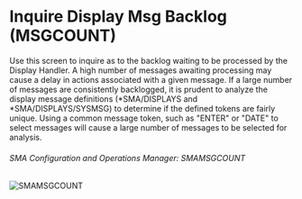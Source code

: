 # Inquire Display Msg Backlog (MSGCOUNT)

Use this screen to inquire as to the backlog waiting to be processed by the Display Handler. A high number of messages awaiting processing may cause a delay in actions associated with a given message. If a large number of messages are consistently backlogged, it is prudent to analyze the display message definitions (\*SMA/DISPLAYS and \*SMA/DISPLAYS/SYSMSG) to determine if the defined tokens are fairly unique. Using a common message token, such as "ENTER" or "DATE" to select messages will cause a large number of messages to be selected for analysis.

###### SMA Configuration and Operations Manager: SMAMSGCOUNT

![SMAMSGCOUNT](/img/smamsgcount.png)

